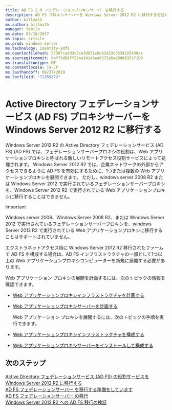 ```yaml
---
title: AD FS 2.0 フェデレーションプロキシサーバーを移行する
description: AD FS プロキシサーバーを Windows Server 2012 R2 に移行する方法について説明します。
author: billmath
ms.author: billmath
manager: femila
ms.date: 07/10/2017
ms.topic: article
ms.prod: windows-server
ms.technology: identity-adfs
ms.openlocfilehash: 57367cadd3c7ce3d031c6eb3a53c333422543dae
ms.sourcegitcommit: 6aff3d88ff22ea141a6ea6572a5ad8dd6321f199
ms.translationtype: MT
ms.contentlocale: ja-JP
ms.lasthandoff: 09/27/2019
ms.locfileid: "71359372"
---
```

# <a name="migrate-the-active-directory-federation-services-proxy-server-to-windows-server-2012-r2"></a>Active Directory フェデレーションサービス (AD FS) プロキシサーバーを Windows Server 2012 R2 に移行する

Windows Server 2012 R2 の Active Directory フェデレーションサービス (AD FS) (AD FS) では、フェデレーションサーバープロキシの役割は、Web アプリケーションプロキシと呼ばれる新しいリモートアクセス役割サービスによって処理されます。 Windows Server 2012 R2 では、企業ネットワークの外部からアクセスできるように AD FS を有効にするために、1つまたは複数の Web アプリケーションプロキシを展開できます。 ただし、windows server 2008 R2 または Windows Server 2012 で実行されているフェデレーションサーバープロキシを、Windows Server 2012 R2 で実行されている Web アプリケーションプロキシに移行することはできません。  
  
> [!IMPORTANT]
>  Windows server 2008、Windows Server 2008 R2、または Windows Server 2012 で実行されているフェデレーションサーバープロキシを、windows Server 2012 R2 で実行されている Web アプリケーションプロキシに移行することはサポートされていません。  
  
エクストラネットアクセス用に Windows Server 2012 R2 移行されたファームで AD FS を構成する場合は、AD FS インフラストラクチャの一部として1つ以上の Web アプリケーションプロキシコンピューターを新規に展開する必要があります。  
  
Web アプリケーション プロキシの展開を計画するには、次のトピックの情報を確認できます。  
  
- [Web アプリケーションプロキシインフラストラクチャを計画する](https://technet.microsoft.com/library/dn383648.aspx)  
  
- [Web アプリケーションプロキシサーバーを計画する](https://technet.microsoft.com/library/dn383647.aspx)  
  
  Web アプリケーション プロキシを展開するには、次のトピックの手順を実行できます。  
  
- [Web アプリケーションプロキシインフラストラクチャを構成する](https://technet.microsoft.com/library/dn383644.aspx)  
  
- [Web アプリケーションプロキシサーバーをインストールして構成する](https://technet.microsoft.com/library/dn383662.aspx)  
  
## <a name="next-steps"></a>次のステップ
 [Active Directory フェデレーションサービス (AD FS) の役割サービスを Windows Server 2012 R2  に移行する](migrate-ad-fs-service-role-to-windows-server-r2.md)  
 [AD FS フェデレーションサーバー  を移行する準備をしています](prepare-migrate-ad-fs-server-r2.md)  
 [AD FS フェデレーションサーバー   の移行](migrate-ad-fs-fed-server-r2.md)  
 [Windows Server 2012 R2 への AD FS 移行の検証](verify-ad-fs-migration.md)

